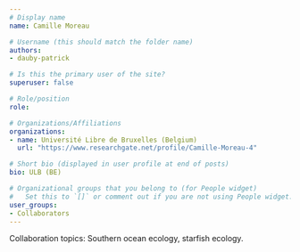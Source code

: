 ```yaml
---
# Display name
name: Camille Moreau

# Username (this should match the folder name)
authors:
- dauby-patrick

# Is this the primary user of the site?
superuser: false

# Role/position
role: 

# Organizations/Affiliations
organizations:
- name: Université Libre de Bruxelles (Belgium)
  url: "https://www.researchgate.net/profile/Camille-Moreau-4"

# Short bio (displayed in user profile at end of posts)
bio: ULB (BE)

# Organizational groups that you belong to (for People widget)
#   Set this to `[]` or comment out if you are not using People widget.
user_groups:
- Collaborators
---
```

Collaboration topics: Southern ocean ecology, starfish ecology.
